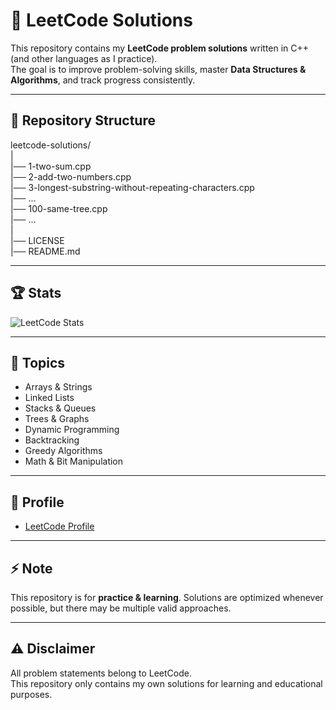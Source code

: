# 🚀 LeetCode Solutions

This repository contains my **LeetCode problem solutions** written in C++ (and other languages as I practice).  
The goal is to improve problem-solving skills, master **Data Structures & Algorithms**, and track progress consistently.  

---

## 📂 Repository Structure
leetcode-solutions/  
|  
|── 1-two-sum.cpp  
|── 2-add-two-numbers.cpp  
|── 3-longest-substring-without-repeating-characters.cpp  
|── ...  
|── 100-same-tree.cpp  
|── ...  
|  
|── LICENSE  
|── README.md  

---

## 🏆 Stats

![LeetCode Stats](https://readmecodegen.vercel.app/api/leetcode-stats/adarsh_a_grawal?theme=dark)

---

## 📖 Topics
- Arrays & Strings  
- Linked Lists  
- Stacks & Queues  
- Trees & Graphs  
- Dynamic Programming  
- Backtracking  
- Greedy Algorithms  
- Math & Bit Manipulation  

---

## 🔗 Profile
- [LeetCode Profile](https://leetcode.com/adarsh_a_grawal/)  

---

## ⚡ Note
This repository is for **practice & learning**. 
Solutions are optimized whenever possible, but there may be multiple valid approaches.  

---

## ⚠️ Disclaimer

All problem statements belong to LeetCode.  
This repository only contains my own solutions for learning and educational purposes.

